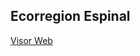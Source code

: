## Ecorregion Espinal
[Visor Web](https://rawcdn.githack.com/noelibaeza/espinal/43a73f84a012591a7451d92c42e086ce73926472/index.html)
